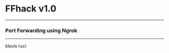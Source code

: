 # FFhack v1.0
_________________________________________________
### Port Forwarding using Ngrok
_________________________________________________
klevis ruci
